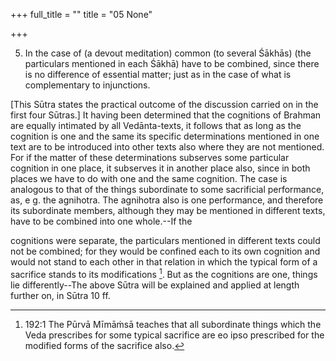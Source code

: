 +++
full_title = ""
title = "05 None"

+++


5. In the case of (a devout meditation) common (to several Śākhās) (the particulars mentioned in each Śākhā) have to be combined, since there is no difference of essential matter; just as in the case of what is complementary to injunctions.

[This Sūtra states the practical outcome of the discussion carried on in the first four Sūtras.] It having been determined that the cognitions of Brahman are equally intimated by all Vedānta-texts, it follows that as long as the cognition is one and the same its specific determinations mentioned in one text are to be introduced into other texts also where they are not mentioned. For if the matter of these determinations subserves some particular cognition in one place, it subserves it in another place also, since in both places we have to do with one and the same cognition. The case is analogous to that of the things subordinate to some sacrificial performance, as, e g. the agnihotra. The agnihotra also is one performance, and therefore its subordinate members, although they may be mentioned in different texts, have to be combined into one whole.--If the

cognitions were separate, the particulars mentioned in different texts could not be combined; for they would be confined each to its own cognition and would not stand to each other in that relation in which the typical form of a sacrifice stands to its modifications [^fn_128]. But as the cognitions are one, things lie differently--The above Sūtra will be explained and applied at length further on, in Sūtra 10 ff.

[^fn_128]: 192:1 The Pūrvā Mīmāṁsā teaches that all subordinate things which the Veda prescribes for some typical sacrifice are eo ipso prescribed for the modified forms of the sacrifice also.

